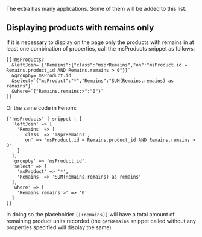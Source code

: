 The extra has many applications. Some of them will be added to this list.

## Displaying products with remains only

If it is necessary to display on the page only the products with remains in at least one combination of properties, call the msProducts snippet as follows:

```modx
[[!msProducts?
  &leftJoin=`{"Remains":{"class":"msprRemains","on":"msProduct.id = Remains.product_id AND Remains.remains > 0"}}`
  &groupby=`msProduct.id`
  &select=`{"msProduct":"*","Remains":"SUM(Remains.remains) as remains"}`
  &where=`{"Remains.remains:>":"0"}`
]]
```

Or the same code in Fenom:

```modx
{'!msProducts' | snippet : [
  'leftJoin' => [
    'Remains' => [
      'class' => 'msprRemains',
      'on' => 'msProduct.id = Remains.product_id AND Remains.remains > 0'
    ]
  ],
  'groupby' => 'msProduct.id',
  'select' => [
    'msProduct' => '*',
    'Remains' => 'SUM(Remains.remains) as remains'
  ],
  'where' => [
    'Remains.remains:>' => '0'
  ]
]}
```

In doing so the placeholder `[[+remains]]` will have a total amount of remaining product units recorded (the `getRemains` snippet called without any properties specified will display the same).
